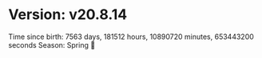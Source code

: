 # Version: v20.8.14
Time since birth: 7563 days, 181512 hours, 10890720 minutes, 653443200 seconds
Season: Spring 🌸
